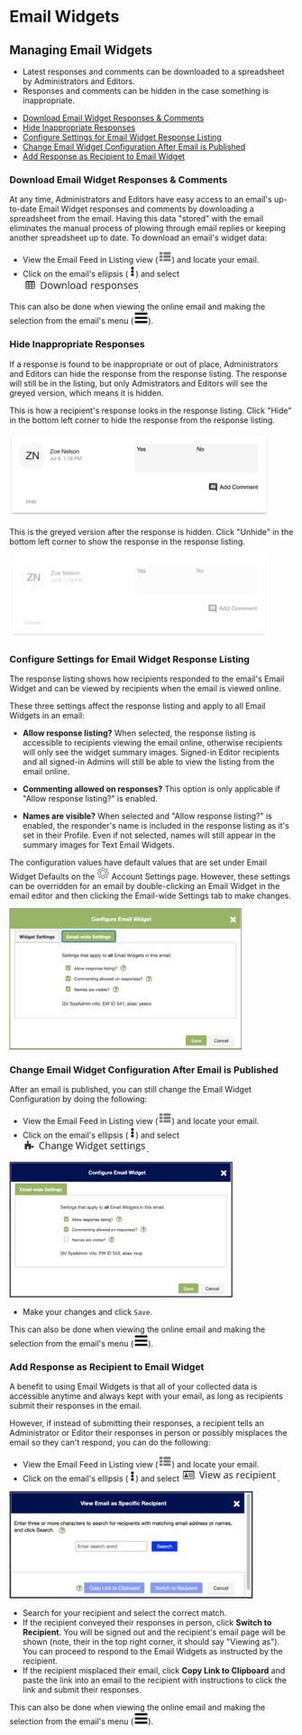 # Email Widgets

<span id="gv-5widgets-3ewmanage"></span>
## Managing Email Widgets

<span class="todo">
  
* Latest responses and comments can be downloaded to a spreadsheet by Administrators and Editors.
* Responses and comments can be hidden in the case something is inappropriate.

</span> <!-- todo -->

* [Download Email Widget Responses & Comments](/5-widgets/3-ewManage.md?[LINK-QARGS-DOC]#gv-5widgets-3ewmanage-download)
* [Hide Inappropriate Responses](/5-widgets/3-ewManage.md?[LINK-QARGS-DOC]#gv-5widgets-3ewmanage-hide-unhide)
* [Configure Settings for Email Widget Response Listing](/5-widgets/3-ewManage.md?[LINK-QARGS-DOC]#gv-5widgets-3ewmanage-config-ew)
* [Change Email Widget Configuration After Email is Published](/5-widgets/3-ewManage.md?[LINK-QARGS-DOC]#gv-5widgets-3ewmanage-change-config-after-pub)
* [Add Response as Recipient to Email Widget](/5-widgets/3-ewManage.md?[LINK-QARGS-DOC]#gv-5widgets-3ewmanage-add-as-recipient)

<span id="gv-5widgets-3ewmanage-download"></span>
### Download Email Widget Responses & Comments

At any time, Administrators and Editors have easy access to an email's up-to-date Email Widget responses and comments by downloading a spreadsheet from the email.  Having this data "stored" with the email eliminates the manual process of plowing through email replies or keeping another spreadsheet up to date.  To download 
an email's widget data:

* View the Email Feed in Listing view (<img src="/docimages/listing-view-icon.png" height="22">) and locate your email.
* Click on the email's ellipsis (<img src="/docimages/ellipsis.png" height="22">) and select <img src="/docimages/feed-menu-download-responses.png" height="24">.

This can also be done when viewing the online email and making the selection from the email's menu (<img src="/docimages/menu-icon.png" height="22">).

<span id="gv-5widgets-3ewmanage-hide-unhide"></span>
### Hide Inappropriate Responses

If a response is found to be inappropriate or out of place, Administrators and Editors can hide the response from the response listing.  The response will still be in the listing, but only Admistrators and Editors will see the greyed version, which means it is hidden.  

This is how a recipient's response looks in the response listing.  Click "Hide" in the bottom left corner to hide the response from the response listing.

<img src="/docimages/ew-response-hide.png" height="150">

This is the greyed version after the response is hidden.  Click "Unhide" in the bottom left corner to show the response in the response listing.

<img src="/docimages/ew-response-unhide.png" height="150">

<span id="gv-5widgets-3ewmanage-config-ew"></span>
### Configure Settings for Email Widget Response Listing

The response listing shows how recipients responded to the email's Email Widget and can be viewed by recipients when the email is viewed online.  

These three settings affect the response listing and apply to all Email Widgets in an email:

* **Allow response listing?** When selected, the response listing is accessible to recipients viewing the email online, otherwise recipients will only see the widget summary images.  Signed-in Editor recipients and all signed-in Admins will still be able to view the listing from the email online.

* **Commenting allowed on responses?** This option is only applicable if "Allow response listing?" is enabled.

* **Names are visible?** When selected and "Allow response listing?" is enabled, the responder's name is included in the response listing as it's set in their Profile.  Even if not selected, names will still appear in the summary images for Text Email Widgets.

The configuration values have default values that are set under Email Widget Defaults on the <img src="/docimages/transparent-gear-icon.png" height="22"> Account Settings page.  However, these settings can be overridden for an email by double-clicking an Email Widget in the email editor and then clicking the Email-wide Settings tab to make changes.

<img src="/docimages/email-config-ew.png" height="250">

<span id="gv-5widgets-3ewmanage-change-config-after-pub"></span>
### Change Email Widget Configuration After Email is Published

After an email is published, you can still change the Email Widget Configuration by doing the following:

* View the Email Feed in Listing view (<img src="/docimages/listing-view-icon.png" height="22">) and locate your email.
* Click on the email's ellipsis (<img src="/docimages/ellipsis.png" height="22">) and select <img src="/docimages/feed-menu-change-ew-settings.png" height="22">.
<img src="/docimages/feed-config-ew-popup.png" height="240">

* Make your changes and click `Save`.

This can also be done when viewing the online email and making the selection from the email's menu (<img src="/docimages/menu-icon.png" height="22">).

<span id="gv-5widgets-3ewmanage-add-as-recipient"></span>
### Add Response as Recipient to Email Widget

A benefit to using Email Widgets is that all of your collected data is accessible anytime and always kept with your email, as long as recipients submit their responses in the email.

However, if instead of submitting their responses, a recipient tells an Administrator or Editor their responses in person or possibly misplaces the email so they can't respond, you can do the following:

* View the Email Feed in Listing view (<img src="/docimages/listing-view-icon.png" height="22">) and locate your email.
* Click on the email's ellipsis (<img src="/docimages/ellipsis.png" height="22">) and select <img src="/docimages/feed-menu-view-as-recipient.png" height="22">.
<img src="/docimages/feed-view-as-rec-popup.png" height="190">

* Search for your recipient and select the correct match.
* If the recipient conveyed their responses in person, click **Switch to Recipient**.  You will be signed out and the recipient's email page will be shown (note, their in the top right corner, it should say "Viewing as").  You can proceed to respond to the Email Widgets as instructed by the recipient.
* If the recipient misplaced their email, click **Copy Link to Clipboard** and paste the link into an email to the recipient with instructions to click the link and submit their responses.

This can also be done when viewing the online email and making the selection from the email's menu (<img src="/docimages/menu-icon.png" height="22">).

